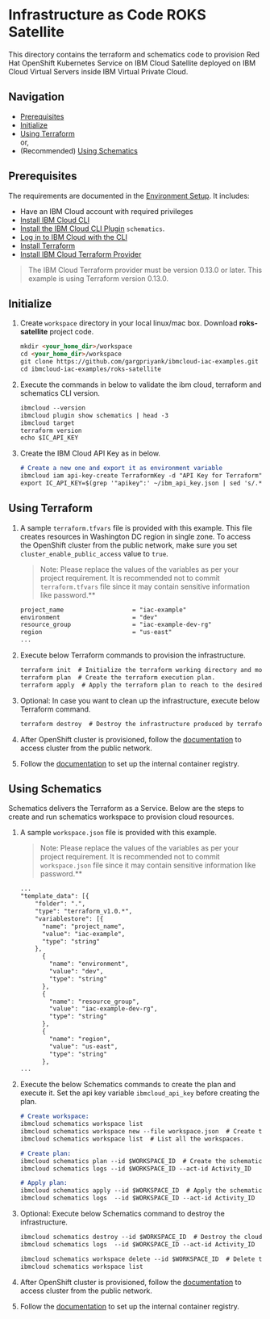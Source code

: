 # Infrastructure as Code ROKS Satellite

This directory contains the terraform and schematics code to provision Red Hat OpenShift Kubernetes Service on IBM Cloud Satellite deployed on IBM 
Cloud Virtual Servers inside IBM Virtual Private Cloud.

## Navigation

- [Prerequisites](#prerequisites)
- [Initialize](#initialize)
- [Using Terraform](#using-terraform)
  <br> or,
- (Recommended) [Using Schematics](#using-schematics)

## Prerequisites

The requirements are documented in the
[Environment Setup](https://github.com/gargpriyank/ibmcloud-iac-examples/blob/master/setup-environment.md). It includes:

- Have an IBM Cloud account with required privileges
- [Install IBM Cloud CLI](https://github.com/gargpriyank/ibmcloud-iac-examples/blob/master/setup-environment.md#install-ibm-cloud-cli)
- [Install the IBM Cloud CLI Plugin](https://github.com/gargpriyank/ibmcloud-iac-examples/blob/master/setup-environment.md#ibm-cloud-cli-plugins)
  `schematics`.
- [Log in to IBM Cloud with the CLI](https://github.com/gargpriyank/ibmcloud-iac-examples/blob/master/setup-environment.md#login-to-ibm-cloud)
- [Install Terraform](https://github.com/gargpriyank/ibmcloud-iac-examples/blob/master/setup-environment.md#install-terraform)
- [Install IBM Cloud Terraform Provider](https://github.com/IBM-Cloud/terraform-provider-ibm)

> The IBM Cloud Terraform provider must be version 0.13.0 or later. This example is using Terraform version 0.13.0.

## Initialize

1. Create `workspace` directory in your local linux/mac box. Download **roks-satellite** project code.

    ```markdown
    mkdir <your_home_dir>/workspace
    cd <your_home_dir>/workspace
    git clone https://github.com/gargpriyank/ibmcloud-iac-examples.git
    cd ibmcloud-iac-examples/roks-satellite
    ```

2. Execute the commands in below to validate the ibm cloud, terraform and schematics CLI version.

    ```markdown
    ibmcloud --version
    ibmcloud plugin show schematics | head -3
    ibmcloud target
    terraform version
    echo $IC_API_KEY
    ```

3. Create the IBM Cloud API Key as in below.

    ```markdown
    # Create a new one and export it as environment variable
    ibmcloud iam api-key-create TerraformKey -d "API Key for Terraform" --file ~/ibm_api_key.json
    export IC_API_KEY=$(grep '"apikey":' ~/ibm_api_key.json | sed 's/.*: "\(.*\)".*/\1/')
    ```

## Using Terraform

1. A sample `terraform.tfvars` file is provided with this example. This file creates resources in Washington DC region in single zone. To access 
   the OpenShift cluster from the public network, make sure you set `cluster_enable_public_access` value to `true`.

   > Note: Please replace the values of the variables as per your project requirement. It is recommended not to commit `terraform.tfvars` file
   > since it may contain sensitive information like password.**

    ```markdown
    project_name                   = "iac-example"
    environment                    = "dev"
    resource_group                 = "iac-example-dev-rg"
    region                         = "us-east"
    ...
    ```

2. Execute below Terraform commands to provision the infrastructure.

    ```markdown
    terraform init  # Initialize the terraform working directory and modules.
    terraform plan  # Create the terraform execution plan.
    terraform apply  # Apply the terraform plan to reach to the desired state.
    ```

3. Optional: In case you want to clean up the infrastructure, execute below Terraform command.

    ```markdown
    terraform destroy  # Destroy the infrastructure produced by terraform.
    ```
4. After OpenShift cluster is provisioned, follow the [documentation](https://cloud.ibm.com/docs/openshift?topic=openshift-access_cluster#sat_public_access) 
   to access cluster from the public network.

5. Follow the [documentation](https://cloud.ibm.com/docs/satellite?topic=openshift-satellite-clusters#satcluster-internal-registry) to set up
   the internal container registry.

## Using Schematics

Schematics delivers the Terraform as a Service. Below are the steps to create and run schematics workspace to provision cloud resources.

1. A sample `workspace.json` file is provided with this example.

   > Note: Please replace the values of the variables as per your project requirement. It is recommended not to commit `workspace.json` file
   > since it may contain sensitive information like password.**

    ```markdown
    ...
    "template_data": [{
        "folder": ".",
        "type": "terraform_v1.0.*",
        "variablestore": [{
          "name": "project_name",
          "value": "iac-example",
          "type": "string"
        },
          {
            "name": "environment",
            "value": "dev",
            "type": "string"
          },
          {
            "name": "resource_group",
            "value": "iac-example-dev-rg",
            "type": "string"
          },
          {
            "name": "region",
            "value": "us-east",
            "type": "string"
          },
    ...
    ```
   
2. Execute the below Schematics commands to create the plan and execute it. Set the api key variable `ibmcloud_api_key` before creating the plan.

    ```markdown
    # Create workspace:
    ibmcloud schematics workspace list
    ibmcloud schematics workspace new --file workspace.json  # Create the new workspace.
    ibmcloud schematics workspace list  # List all the workspaces.
    
    # Create plan: 
    ibmcloud schematics plan --id $WORKSPACE_ID  # Create the schematics plan.
    ibmcloud schematics logs --id $WORKSPACE_ID --act-id Activity_ID
    
    # Apply plan:
    ibmcloud schematics apply --id $WORKSPACE_ID  # Apply the schematics plan to reach to the desired state.
    ibmcloud schematics logs  --id $WORKSPACE_ID --act-id Activity_ID
    ```

3. Optional: Execute below Schematics command to destroy the infrastructure.

    ```markdown
    ibmcloud schematics destroy --id $WORKSPACE_ID  # Destroy the cloud resources associated to the workspace.
    ibmcloud schematics logs  --id $WORKSPACE_ID --act-id Activity_ID
    
    ibmcloud schematics workspace delete --id $WORKSPACE_ID  # Delete the schematics workspace.
    ibmcloud schematics workspace list
    ```
4. After OpenShift cluster is provisioned, follow the [documentation](https://cloud.ibm.com/docs/openshift?topic=openshift-access_cluster#sat_public_access)
   to access cluster from the public network.

5. Follow the [documentation](https://cloud.ibm.com/docs/satellite?topic=openshift-satellite-clusters#satcluster-internal-registry) to set up 
   the internal container registry.
